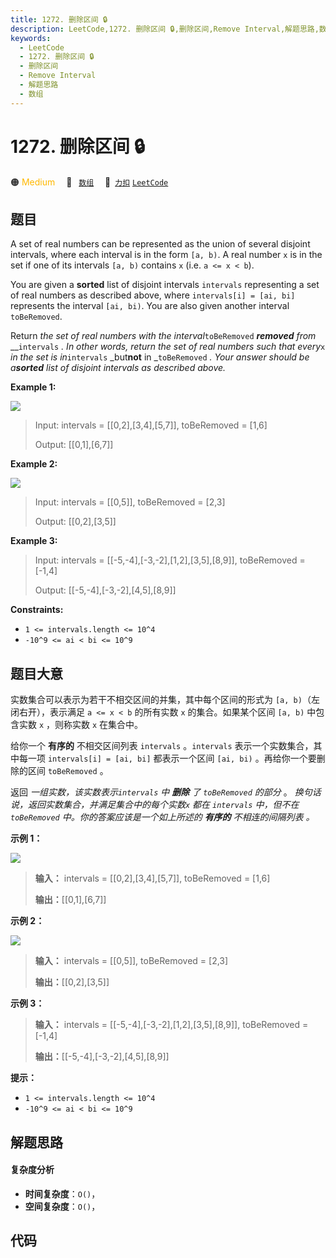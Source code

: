 ```yaml
---
title: 1272. 删除区间 🔒
description: LeetCode,1272. 删除区间 🔒,删除区间,Remove Interval,解题思路,数组
keywords:
  - LeetCode
  - 1272. 删除区间 🔒
  - 删除区间
  - Remove Interval
  - 解题思路
  - 数组
---
```


# 1272. 删除区间 🔒

🟠 <font color=#ffb800>Medium</font>&emsp; 🔖&ensp; [`数组`](/tag/array.md)&emsp; 🔗&ensp;[`力扣`](https://leetcode.cn/problems/remove-interval) [`LeetCode`](https://leetcode.com/problems/remove-interval)

## 题目

A set of real numbers can be represented as the union of several disjoint
intervals, where each interval is in the form `[a, b)`. A real number `x` is
in the set if one of its intervals `[a, b)` contains `x` (i.e. `a <= x < b`).

You are given a **sorted** list of disjoint intervals `intervals` representing
a set of real numbers as described above, where `intervals[i] = [ai, bi]`
represents the interval `[ai, bi)`. You are also given another interval
`toBeRemoved`.

Return _the set of real numbers with the interval_`toBeRemoved` _**removed**
from_ __`intervals` _. In other words, return the set of real numbers such
that every_`x` _in the set is in_`intervals` _but**not** in _`toBeRemoved` _.
Your answer should be a**sorted** list of disjoint intervals as described
above._



**Example 1:**

![](https://fastly.jsdelivr.net/gh/doocs/leetcode@main/solution/1200-1299/1272.Remove%20Interval/images/removeintervalex1.png)

> Input: intervals = [[0,2],[3,4],[5,7]], toBeRemoved = [1,6]
> 
> Output: [[0,1],[6,7]]

**Example 2:**

![](https://fastly.jsdelivr.net/gh/doocs/leetcode@main/solution/1200-1299/1272.Remove%20Interval/images/removeintervalex2.png)

> Input: intervals = [[0,5]], toBeRemoved = [2,3]
> 
> Output: [[0,2],[3,5]]

**Example 3:**

> Input: intervals = [[-5,-4],[-3,-2],[1,2],[3,5],[8,9]], toBeRemoved = [-1,4]
> 
> Output: [[-5,-4],[-3,-2],[4,5],[8,9]]

**Constraints:**

  * `1 <= intervals.length <= 10^4`
  * `-10^9 <= ai < bi <= 10^9`


## 题目大意

实数集合可以表示为若干不相交区间的并集，其中每个区间的形式为 `[a, b)`（左闭右开），表示满足 `a <= x < b` 的所有实数  `x`
的集合。如果某个区间 `[a, b)` 中包含实数 `x` ，则称实数 `x` 在集合中。

给你一个 **有序的** 不相交区间列表 `intervals` 。`intervals` 表示一个实数集合，其中每一项 `intervals[i] =
[ai, bi]` 都表示一个区间 `[ai, bi)` 。再给你一个要删除的区间 `toBeRemoved` 。

返回 _一组实数，该实数表示`intervals` 中 **删除**  了 `toBeRemoved` 的部分_ 。
_换句话说，返回实数集合，并满足集合中的每个实数`x` 都在 `intervals` 中，但不在 `toBeRemoved`
中。你的答案应该是一个如上所述的 **有序的** 不相连的间隔列表 。_





**示例 1：**

![](https://fastly.jsdelivr.net/gh/doocs/leetcode@main/solution/1200-1299/1272.Remove%20Interval/images/removeintervalex1.png)

> 
> 
> 
> 
> 
> **输入：** intervals = [[0,2],[3,4],[5,7]], toBeRemoved = [1,6]
> 
> **输出：**[[0,1],[6,7]]
> 
> 

**示例 2：**

![](https://fastly.jsdelivr.net/gh/doocs/leetcode@main/solution/1200-1299/1272.Remove%20Interval/images/removeintervalex2.png)

> 
> 
> 
> 
> 
> **输入：** intervals = [[0,5]], toBeRemoved = [2,3]
> 
> **输出：**[[0,2],[3,5]]
> 
> 

**示例 3：**

> 
> 
> 
> 
> 
> **输入：** intervals = [[-5,-4],[-3,-2],[1,2],[3,5],[8,9]], toBeRemoved = [-1,4]
> 
> **输出：**[[-5,-4],[-3,-2],[4,5],[8,9]]
> 
> 



**提示：**

  * `1 <= intervals.length <= 10^4`
  * `-10^9 <= ai < bi <= 10^9`


## 解题思路

#### 复杂度分析

- **时间复杂度**：`O()`，
- **空间复杂度**：`O()`，

## 代码

```javascript

```
